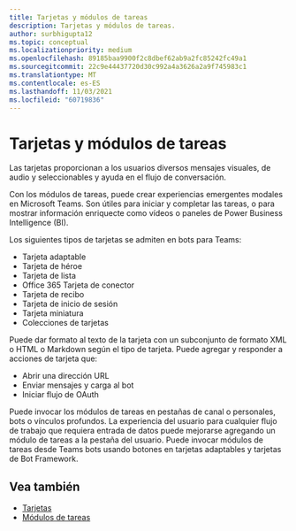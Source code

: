 ```yaml
---
title: Tarjetas y módulos de tareas
description: Tarjetas y módulos de tareas.
author: surbhigupta12
ms.topic: conceptual
ms.localizationpriority: medium
ms.openlocfilehash: 89185baa9900f2c8dbef62ab9a2fc85242fc49a1
ms.sourcegitcommit: 22c9e44437720d30c992a4a3626a2a9f745983c1
ms.translationtype: MT
ms.contentlocale: es-ES
ms.lasthandoff: 11/03/2021
ms.locfileid: "60719836"
---
```

# <a name="cards-and-task-modules"></a>Tarjetas y módulos de tareas

Las tarjetas proporcionan a los usuarios diversos mensajes visuales, de audio y seleccionables y ayuda en el flujo de conversación.

Con los módulos de tareas, puede crear experiencias emergentes modales en Microsoft Teams. Son útiles para iniciar y completar las tareas, o para mostrar información enriquecte como vídeos o paneles de Power Business Intelligence (BI).

Los siguientes tipos de tarjetas se admiten en bots para Teams:

* Tarjeta adaptable
* Tarjeta de héroe
* Tarjeta de lista 
* Office 365 Tarjeta de conector
* Tarjeta de recibo
* Tarjeta de inicio de sesión
* Tarjeta miniatura
* Colecciones de tarjetas

Puede dar formato al texto de la tarjeta con un subconjunto de formato XML o HTML o Markdown según el tipo de tarjeta. Puede agregar y responder a acciones de tarjeta que:
* Abrir una dirección URL
* Enviar mensajes y carga al bot
* Iniciar flujo de OAuth

Puede invocar los módulos de tareas en pestañas de canal o personales, bots o vínculos profundos. La experiencia del usuario para cualquier flujo de trabajo que requiera entrada de datos puede mejorarse agregando un módulo de tareas a la pestaña del usuario. Puede invocar módulos de tareas desde Teams bots usando botones en tarjetas adaptables y tarjetas de Bot Framework.

## <a name="see-also"></a>Vea también

* [Tarjetas](~/task-modules-and-cards/what-are-cards.md)
* [Módulos de tareas](~/task-modules-and-cards/what-are-task-modules.md)
